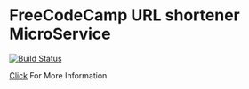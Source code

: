 # FreeCodeCamp URL shortener MicroService

[![Build Status](https://travis-ci.org/ferzerkerx/fcc-url-shortener-ms.svg?branch=master)](https://travis-ci.org/ferzerkerx/fcc-url-shortener-ms)

[Click](https://www.freecodecamp.com/challenges/url-shortener-microservice) For More Information